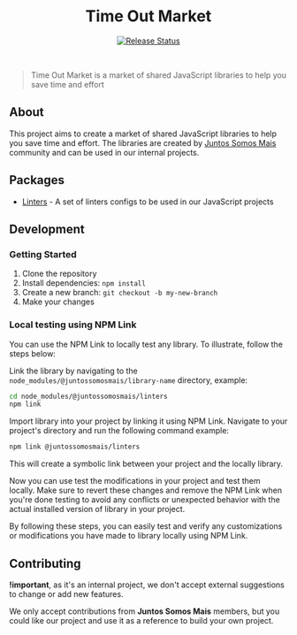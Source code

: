 <div align="center">
  <h1>Time Out Market</h1>
  <p>
    <a href="https://github.com/juntossomosmais/atomium/actions/workflows/release-and-publish-packages.yml">
      <img
        alt="Release Status"
        src="https://img.shields.io/github/actions/workflow/status/juntossomosmais/atomium/release-and-publish-packages.yml?label=Release%20Status"
      />
    </a>
  </p>
  <br />
</div>

> Time Out Market is a market of shared JavaScript libraries to help you save time and effort

## About

This project aims to create a market of shared JavaScript libraries to help you save time and effort. The libraries are created by [Juntos Somos Mais](https://github.com/juntossomosmais) community and can be used in our internal projects.

## Packages

- [Linters](packages/linters/README.md) - A set of linters configs to be used in our JavaScript projects

## Development

### Getting Started

1. Clone the repository
2. Install dependencies: `npm install`
3. Create a new branch: `git checkout -b my-new-branch`
4. Make your changes

### Local testing using NPM Link

You can use the NPM Link to locally test any library. To illustrate, follow the steps below:

Link the library by navigating to the `node_modules/@juntossomosmais/library-name` directory, example:

```bash
cd node_modules/@juntossomosmais/linters
npm link
```

Import library into your project by linking it using NPM Link. Navigate to your project's directory and run the following command example:

```bash
npm link @juntossomosmais/linters
```

This will create a symbolic link between your project and the locally library.

Now you can use test the modifications in your project and test them locally. Make sure to revert these changes and remove the NPM Link when you're done testing to avoid any conflicts or unexpected behavior with the actual installed version of library in your project.

By following these steps, you can easily test and verify any customizations or modifications you have made to library locally using NPM Link.

## Contributing

**!important**, as it's an internal project, we don't accept external suggestions to change or add new features.

We only accept contributions from **Juntos Somos Mais** members, but you could like our project and use it as a reference to build your own project.

